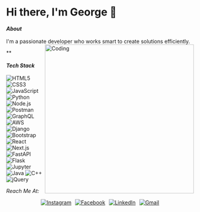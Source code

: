 # Hi there, I'm George 👋

<b><i> About</i></b>
<br><br>
I'm a passionate developer who works smart to create solutions efficiently.
<img align="right" alt="Coding" width="400" src="https://camo.githubusercontent.com/2366b34bb903c09617990fb5fff4622f3e941349e846ddb7e73df872a9d21233/68747470733a2f2f63646e2e6472696262626c652e636f6d2f75736572732f3733303730332f73637265656e73686f74732f363538313234332f6176656e746f2e676966">

**
<br>
<br>
<b><i>Tech Stack</i></b>
<br>
<br>
 ![HTML5](https://img.shields.io/badge/html5-%23E34F26.svg?style=for-the-badge&logo=html5&logoColor=white)
![CSS3](https://img.shields.io/badge/css3-%231572B6.svg?style=for-the-badge&logo=css3&logoColor=white)
![JavaScript](https://img.shields.io/badge/javascript-%23323330.svg?style=for-the-badge&logo=javascript&logoColor=%23F7DF1E)
![Python](https://img.shields.io/badge/python-%2314354C.svg?style=for-the-badge&logo=python&logoColor=white)
![Node.js](https://img.shields.io/badge/node.js-6DA55F.svg?style=for-the-badge&logo=node.js&logoColor=white)
![Postman](https://img.shields.io/badge/postman-%23FF6C37.svg?style=for-the-badge&logo=postman&logoColor=white)
![GraphQL](https://img.shields.io/badge/graphql-E10098?style=for-the-badge&logo=graphql&logoColor=white)
![AWS](https://img.shields.io/badge/aws-%23232F3E.svg?style=for-the-badge&logo=amazon-aws&logoColor=white)
![Django](https://img.shields.io/badge/django-%23092E20.svg?style=for-the-badge&logo=django&logoColor=white)
![Bootstrap](https://img.shields.io/badge/bootstrap-%23563D7C.svg?style=for-the-badge&logo=bootstrap&logoColor=white)
![React](https://img.shields.io/badge/react-%2320232A.svg?style=for-the-badge&logo=react&logoColor=%2361DAFB)
![Next.js](https://img.shields.io/badge/next.js-%23000000.svg?style=for-the-badge&logo=nextdotjs&logoColor=white)
![FastAPI](https://img.shields.io/badge/fastapi-%2300C7B7.svg?style=for-the-badge&logo=fastapi&logoColor=white)
![Flask](https://img.shields.io/badge/flask-%23000000.svg?style=for-the-badge&logo=flask&logoColor=white)
![Jupyter](https://img.shields.io/badge/jupyter-%23F37626.svg?style=for-the-badge&logo=jupyter&logoColor=white)
![Java](https://img.shields.io/badge/java-%23ED8B00.svg?style=for-the-badge&logo=java&logoColor=white)
![C++](https://img.shields.io/badge/c++-%2300599C.svg?style=for-the-badge&logo=cplusplus&logoColor=white)
![jQuery](https://img.shields.io/badge/jquery-%230769AD.svg?style=for-the-badge&logo=jquery&logoColor=white)

<i>Reach Me At:</i>
<div style="display: flex; justify-content: center; gap: 10px;">
  <a href="https://www.instagram.com/gvbpena/"><img src="https://img.shields.io/badge/Instagram-%23E4405F.svg?&style=for-the-badge&logo=instagram&logoColor=white" alt="Instagram"></a>
  <a href="https://www.facebook.com/gvbpena/"><img src="https://img.shields.io/badge/Facebook-%231877F2.svg?&style=for-the-badge&logo=facebook&logoColor=white" alt="Facebook"></a>
  <a href="https://www.linkedin.com/in/george-vincent-pe%C3%B1a-19842928b/"><img src="https://img.shields.io/badge/LinkedIn-%230A66C2.svg?&style=for-the-badge&logo=linkedin&logoColor=white" alt="LinkedIn"></a>
  <a href="mailto:gvbpena@gmail.com"><img src="https://img.shields.io/badge/Gmail-%23D14836.svg?&style=for-the-badge&logo=gmail&logoColor=white" alt="Gmail"></a>
</div>
